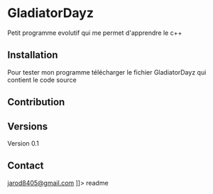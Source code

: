 <snippet>
  
# GladiatorDayz
Petit programme evolutif qui me permet d'apprendre le c++
## Installation
Pour tester mon programme télécharger le fichier GladiatorDayz qui contient le code source
## Contribution

## Versions
Version 0.1
## Contact
jarod8405@gmail.com
]]></content>
  <tabTrigger>readme</tabTrigger>
</snippet>
